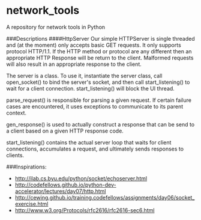 network_tools
=============

A repository for network tools in Python

###Descriptions
####HttpServer
Our simple HTTPServer is single threaded and (at the moment) only accepts basic GET requests. It only supports protocol HTTP/1.1. If the HTTP method or protocol are any different then an appropriate HTTP Response will be return to the client. Malformed requests will also result in an appropriate response to the client.

The server is a class. To use it, instantiate the server class, call open_socket() to bind the server's socket, and then call start_listening() to wait for a client connection. start_listening() will block the UI thread.

parse_request() is responsible for parsing a given request. If certain failure cases are encountered, it uses exceptions to communicate to its parent context.

gen_response() is used to actually construct a response that can be send to a client based on a given HTTP response code.

start_listening() contains the actual server loop that waits for client connections, accumulates a request, and ultimately sends responses to clients.

###Inspirations:
* http://ilab.cs.byu.edu/python/socket/echoserver.html
* http://codefellows.github.io/python-dev-accelerator/lectures/day07/http.html
* http://cewing.github.io/training.codefellows/assignments/day06/socket_exercise.html
* http://www.w3.org/Protocols/rfc2616/rfc2616-sec6.html
